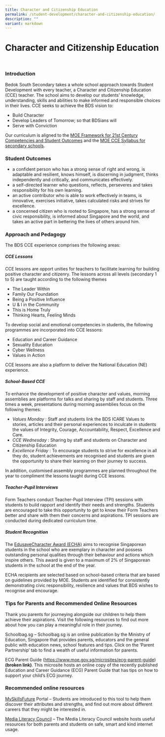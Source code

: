```yaml
---
title: Character and Citizenship Education
permalink: /student-development/character-and-citizenship-education/
description: ""
variant: markdown
---
```

Character and Citizenship Education &nbsp;
=====================================

### Introduction

Bedok South Secondary takes a whole school approach towards Student Development with every teacher, a Character and Citizenship Education (CCE) teacher. The school aims to develop our students’ knowledge, understanding, skills and abilities to make informed and responsible choices in their lives. CCE seeks to achieve the BDS vision to:

* Build Character 
* Develop Leaders of Tomorrow; so that BDSians will 
* Serve with Conviction 

Our curriculum is aligned to the [MOE Framework for 21st Century Competencies and Student Outcomes](https://www.moe.gov.sg/education-in-sg/21st-century-competencies)  and the [MOE CCE Syllabus for secondary schools](/files/2021%20Character%20and%20Citizenship%20Education%20Syllabus-Secondary.pdf).

### Student Outcomes

* a confident person who has a strong sense of right and wrong, is adaptable and resilient, knows himself, is discerning in judgment, thinks independently and critically, and communicates effectively.
* a self-directed learner who questions, reflects, perseveres and takes responsibility for his own learning.
* an active contributor who is able to work effectively in teams, is innovative, exercises initiative, takes calculated risks and strives for excellence.
* a concerned citizen who is rooted to Singapore, has a strong sense of civic responsibility, is informed about Singapore and the world, and takes an active part in bettering the lives of others around him.

### Approach and Pedagogy

The BDS CCE experience comprises the following areas: 

##### **CCE Lessons**

CCE lessons are opport unities for teachers to facilitate learning for building positive character and citizenry. The lessons across all levels (secondary 1 to 5) are taught according to the following themes

*  The Leader Within 
*  Family Our Foundation
*  Being a Positive Influence 
* U &amp; I in the Community 
*  This is Home Truly   
* Thinking Hearts, Feeling Minds

To develop social and emotional competencies in students, the following programmes are incorporated into CCE lessons:

* Education and Career Guidance 
* Sexuality Education 
* Cyber Wellness 
* Values in Action

CCE lessons are also a platform to deliver the National Education (NE) experience.

##### **School-Based CCE**

To enhance the development of positive character and values, morning assemblies are platforms for talks and sharing by staff and students. Three times a week, presentations during morning assemblies focus on the following themes:

* <i>Values Monday</i> : Staff and students link the BDS ICARE Values to stories, articles and their personal experiences to inculcate in students the values of Integrity, Courage, Accountability, Respect, Excellence and Care. 
* <i>CCE Wednesday</i> : Sharing by staff and students on Character and Citizenship Education
* <i>Excellence Friday</i> : To encourage students to strive for excellence in all they do, student achievements are recognised and students are given the opportunity to share their learning on their journey to success. 

In addition, customised assembly programmes are planned throughout the year to compliment the lessons taught during CCE lessons.

##### **Teacher-Pupil Interviews**

Form Teachers conduct Teacher-Pupil Interview (TPI) sessions with students to build rapport and identify their needs and strengths. Students are encouraged to take this opportunity to get to know their Form Teachers better and share with them their concerns and aspirations. TPI sessions are conducted during dedicated curriculum time.

##### **Student Recognition**

The&nbsp;[EdusaveCharacter Award (ECHA)](https://www.moe.gov.sg/financial-matters/awards-scholarships/edusave-awards)&nbsp;aims to recognise Singaporean students in the school who are exemplary in character and possess outstanding personal qualities through their behaviour and actions which inspire others. This award is given to a maximum of 2% of Singaporean students in the school at the end of the year.&nbsp;  
  
ECHA recipients are selected based on school-based criteria that are based on guidelines provided by MOE. Students are identified for consistently demonstrating civic responsibility, resilience and values that BDS wishes to recognise and encourage.


### Tips for Parents and Recommended Online Resources

Thank you parents for journeying alongside our children to help them achieve their aspirations. Visit the following resources to find out more about how you can play a meaningful role in their journey.



Schoolbag.sg – Schoolbag.sg is an online publication by the Ministry of Education, Singapore that provides parents, educators and the general public with education news, school features and tips. Click on the ‘Parent Partnership’ tab to find a wealth of useful information for parents.



ECG Parent Guide (https://www.moe.gov.sg/microsites/ecg-parent-guide) **(broken link)**. This microsite hosts an online copy of the recently published Education and Career Guidance (ECG) Parent Guide that has tips on how to support your child’s ECG journey.


### Recommended online resources

[MySkillsFuture](https://www.myskillsfuture.gov.sg/content/student/en/secondary.html)&nbsp;Portal – Students are introduced to this tool to help them discover their attributes and strengths, and find out more about different careers that they might be interested in.

[Media Literacy Council](https://www.mlc.sg/) – The Media Literacy Council website hosts useful resources for both parents and students on safe, smart and kind internet usage.